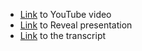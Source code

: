 - [Link](https://www.youtube.com/watch?v=u0hi_PipOPA) to YouTube video
- [Link](https://elukashova-presentation.netlify.app/) to Reveal presentation
- [Link](https://docs.google.com/document/d/1_nJ8LpfZzpuULkpPteBzgVOPxP2fOX3KRq83vNpv0cI/edit) to the transcript
